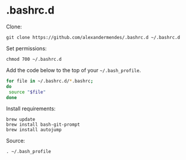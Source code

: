 # .bashrc.d

Clone:

```
git clone https://github.com/alexandermendes/.bashrc.d ~/.bashrc.d 
```

Set permissions:

```
chmod 700 ~/.bashrc.d
```

Add the code below to the top of your `~/.bash_profile`.

```bash
for file in ~/.bashrc.d/*.bashrc;
do
 source "$file"
done
```

Install requirements:

```
brew update
brew install bash-git-prompt
brew install autojump
```

Source:

```
. ~/.bash_profile
```
